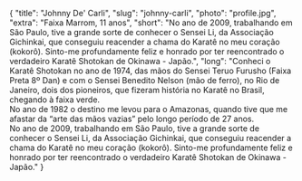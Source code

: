 {
    "title": "Johnny De' Carli",
    "slug": "johnny-carli",
    "photo": "profile.jpg",
    "extra": "Faixa Marrom, 11 anos",
    "short": "No ano de 2009, trabalhando em São Paulo, tive a grande sorte de conhecer o Sensei Li, da Associação Gichinkai, que conseguiu reacender a chama do Karatê no meu coração (kokorô). Sinto-me profundamente feliz e honrado por ter reencontrado o verdadeiro Karatê Shotokan de Okinawa - Japão.",
    "long": "Conheci o Karatê Shotokan no ano de 1974, das mãos do Sensei Teruo Furusho (Faixa Preta 8º Dan) e com o Sensei Benedito Nelson (mão de ferro), no Rio de Janeiro, dois dos pioneiros, que fizeram história no Karatê no Brasil, chegando à faixa verde.</br>No ano de 1982 o destino me levou para o Amazonas, quando tive que me afastar da “arte das mãos vazias” pelo longo período de 27 anos.</br>No ano de 2009, trabalhando em São Paulo, tive a grande sorte de conhecer o Sensei Li, da Associação Gichinkai, que conseguiu reacender a chama do Karatê no meu coração (kokorô). Sinto-me profundamente feliz e honrado por ter reencontrado o verdadeiro Karatê Shotokan de Okinawa - Japão."
}